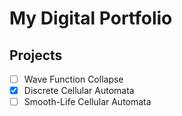 # My Digital Portfolio

## Projects
- [ ] Wave Function Collapse
- [X] Discrete Cellular Automata
- [ ] Smooth-Life Cellular Automata